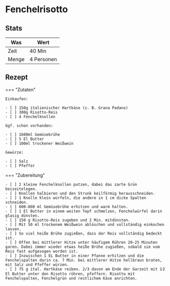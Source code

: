 # Fenchelrisotto

## Stats

| Was   | Wert        |
|-------|-------------|
| Zeit  | 40 Min      |
| Menge | 4 Personen |

## Rezept

=== "Zutaten"

    Einkaufen:

    - [ ] 150g italienischer Hartkäse (z. B. Grana Padano)
    - [ ] 300g Risotto-Reis
    - [ ] 4 Fenchelknollen

    Ggf. schon vorhanden:

    - [ ] 1600ml Gemüsebrühe
    - [ ] 5 El Butter
    - [ ] 100ml trockener Weißwein

    Gewürze:

    - [ ] Salz
    - [ ] Pfeffer

=== "Zubereitung"

    - [ ] 2 kleine Fenchelknollen putzen, dabei das zarte Grün beiseitelegen.
    - [ ] Knollen halbieren und den Strunk keilförmig herausschneiden.
    - [ ] 1 Knolle klein würfeln, die andere in 1 cm dicke Spalten schneiden.
    - [ ] 600-800 ml Gemüsebrühe erhitzen und warm halten.
    - [ ] 1 El Butter in einem weiten Topf schmelzen, Fenchelwürfel darin glasig dünsten.
    - [ ] 150 g Risotto-Reis zugeben und 2 Min. mitdünsten.
    - [ ] Mit 50 ml trockenem Weißwein ablöschen und vollständig einkochen lassen.
    - [ ] So viel heiße Brühe zugießen, dass der Reis vollständig bedeckt ist.
    - [ ] Offen bei mittlerer Hitze unter häufigem Rühren 20-25 Minuten garen. Dabei immer wieder etwas heiße Brühe zugießen, sobald sie vom Reis fast aufgesogen worden ist.
    - [ ] Inzwischen 1 EL Butter in einer Pfanne erhitzen und die Fenchelspalten darin ca. 7 Min. bei mittlerer Hitze hellbraun braten, mit Salz und Pfeffer würzen.
    - [ ] 75 g ital. Hartkäse reiben. 2/3 davon am Ende der Garzeit mit 1⁄2 El Butter unter den Risotto rühren, pfeffern. Risotto mit Fenchelspalten, Fenchelgrün und restlichem Käse anrichten.

